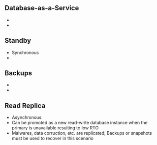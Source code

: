 ## Database-as-a-Service
*
*

## Standby
* Synchronous
*

## Backups
*
*

## Read Replica
* Asynchronous
* Can be promoted as a new read-write database instance when the primary is unavailable resulting to low RTO
* Malwares, data corruction, etc. are replicated; Backups or snapshots must be used to recover in this scenario
